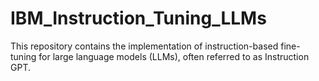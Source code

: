 # IBM_Instruction_Tuning_LLMs
This repository contains the implementation of instruction-based fine-tuning for large language models (LLMs), often referred to as Instruction GPT.
